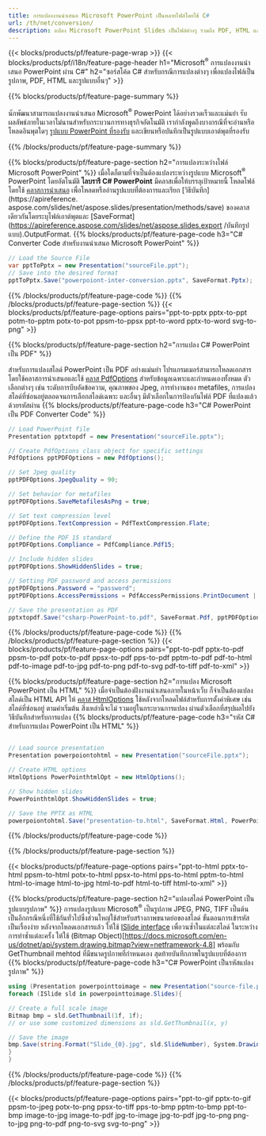 ```yaml
---
title: การแปลงงานนำเสนอ Microsoft PowerPoint เป็นหลายไฟล์โดยใช้ C#
url: /th/net/conversion/
description: แปลง Microsoft PowerPoint Slides เป็นไฟล์ต่างๆ รวมถึง PDF, HTML และรูปแบบรูปภาพบน .NET Framework, .NET Core, Windows Azure, Mono หรือ Xamarin Platforms
---
```


{{< blocks/products/pf/feature-page-wrap >}}
{{< blocks/products/pf/i18n/feature-page-header h1="Microsoft<sup>®</sup> การแปลงงานนำเสนอ PowerPoint ผ่าน C#" h2="ซอร์สโค้ด C# สำหรับกรณีการแปลงต่างๆ เพื่อแปลงไฟล์เป็นรูปภาพ, PDF, HTML และรูปแบบอื่นๆ" >}}

{{% blocks/products/pf/feature-page-summary %}}

นักพัฒนาสามารถแปลงงานนำเสนอ Microsoft<sup>®</sup> PowerPoint ได้อย่างรวดเร็วและแม่นยำ รับผลลัพธ์ภายในเวลาไม่นานสำหรับกระบวนการทางธุรกิจอัตโนมัติ เรากำลังพูดถึงบางกรณีที่จะอ่านหรือโหลดอินพุตใดๆ [รูปแบบ PowerPoint ที่รองรับ](https://docs.aspose.com/slides/net/supported-file-formats/) และเขียนหรือบันทึกเป็นรูปแบบเอาต์พุตที่รองรับ 

{{% /blocks/products/pf/feature-page-summary  %}}

{{% blocks/products/pf/feature-page-section  h2="การแปลงระหว่างไฟล์ Microsoft PowerPoint" %}}
เมื่อใดก็ตามที่จำเป็นต้องแปลงระหว่างรูปแบบ Microsoft<sup>®</sup> PowerPoint โดยอัตโนมัติ **ไลบรารี C# PowerPoint** มีคลาสเพื่อให้บรรลุเป้าหมายนี้ โหลดไฟล์โดยใช้ [คลาสการนำเสนอ](https://apireference.aspose.com/net/slides/aspose.slides/presentation) เพื่อโหลดหรืออ่านรูปแบบที่ต้องการและเรียก [วิธีบันทึก](https://apireference. aspose.com/slides/net/aspose.slides/presentation/methods/save) ของคลาสเดียวกันโดยระบุไฟล์เอาต์พุตและ [SaveFormat](https://apireference.aspose.com/slides/net/aspose.slides.export /บันทึกรูปแบบ).OutputFormat. 
{{% blocks/products/pf/feature-page-code h3="C# Converter Code สำหรับงานนำเสนอ Microsoft PowerPoint" %}}

```cs
// Load the Source File
var pptToPptx = new Presentation("sourceFile.ppt");
// Save into the desired format
pptToPptx.Save("powerpoiont-inter-conversion.pptx", SaveFormat.Pptx);   
```
{{% /blocks/products/pf/feature-page-code  %}}
{{% /blocks/products/pf/feature-page-section %}}
{{< blocks/products/pf/feature-page-options pairs="ppt-to-pptx pptx-to-ppt potm-to-pptm potx-to-pot ppsm-to-ppsx ppt-to-word pptx-to-word svg-to-png" >}}


{{% blocks/products/pf/feature-page-section  h2="การแปลง C# PowerPoint เป็น PDF" %}}

สำหรับการแปลงสไลด์ PowerPoint เป็น PDF อย่างแม่นยำ โปรแกรมเมอร์สามารถโหลดเอกสารโดยใช้คลาสการนำเสนอและใช้ [คลาส PdfOptions](https://apireference.aspose.com/slides/net/aspose.slides.export/pdfoptions) สำหรับข้อมูลเฉพาะและกำหนดเองทั้งหมด ตัวเลือกต่างๆ เช่น ระดับการบีบอัดข้อความ, คุณภาพของ Jpeg, การทำงานของ metafiles, การแปลงสไลด์ที่ซ่อนอยู่ตลอดจนการเลือกสไลด์เฉพาะ และอื่นๆ มีตัวเลือกในการป้องกันไฟล์ PDF ที่แปลงแล้วด้วยรหัสผ่าน
{{% blocks/products/pf/feature-page-code h3="C# PowerPoint เป็น PDF Converter Code" %}}

```cs
// Load PowerPoint file
Presentation pptxtopdf = new Presentation("sourceFile.pptx");

// Create PdfOptions class object for specific settings
PdfOptions pptPDFOptions = new PdfOptions();

// Set Jpeg quality
pptPDFOptions.JpegQuality = 90;

// Set behavior for metafiles
pptPDFOptions.SaveMetafilesAsPng = true;

// Set text compression level
pptPDFOptions.TextCompression = PdfTextCompression.Flate;

// Define the PDF 15 standard
pptPDFOptions.Compliance = PdfCompliance.Pdf15;

// Include hidden slides
pptPDFOptions.ShowHiddenSlides = true;

// Setting PDF password and access permissions
pptPDFOptions.Password = "password";
pptPDFOptions.AccessPermissions = PdfAccessPermissions.PrintDocument | PdfAccessPermissions.HighQualityPrint;

// Save the presentation as PDF
pptxtopdf.Save("csharp-PowerPoint-to.pdf", SaveFormat.Pdf, pptPDFOptions);

```
{{% /blocks/products/pf/feature-page-code  %}}
{{% /blocks/products/pf/feature-page-section %}}
{{< blocks/products/pf/feature-page-options pairs="ppt-to-pdf pptx-to-pdf ppsm-to-pdf potx-to-pdf ppsx-to-pdf pps-to-pdf pptm-to-pdf pdf-to-html pdf-to-image pdf-to-jpg pdf-to-png pdf-to-svg pdf-to-tiff pdf-to-xml" >}}


{{% blocks/products/pf/feature-page-section  h2="การแปลง Microsoft PowerPoint เป็น HTML" %}}
เมื่อจำเป็นต้องฝังงานนำเสนอภายในหน้าเว็บ ก็จำเป็นต้องแปลงสไลด์เป็น HTML API ให้ [คลาส HtmlOptions](https://apireference.aspose.com/slides/net/aspose.slides.export/htmloptions) ใช้หลังจากโหลดไฟล์สำหรับการตั้งค่าพิเศษ เช่น สไลด์ที่ซ่อนอยู่ ตามค่าเริ่มต้น สิ่งเหล่านี้จะไม่ รวมอยู่ในกระบวนการแปลง ผ่านตัวเลือกที่สรุปผลไปยังวิธีบันทึกสำหรับการแปลง
{{% blocks/products/pf/feature-page-code h3="รหัส C# สำหรับการแปลง PowerPoint เป็น HTML" %}}

```cs

// Load source presentation 
Presentation powerpoiontohtml = new Presentation("sourceFile.pptx");

// Create HTML options
HtmlOptions PowerPointhtmlOpt = new HtmlOptions();

// Show hidden slides
PowerPointhtmlOpt.ShowHiddenSlides = true;

// Save the PPTX as HTML
powerpoiontohtml.Save("presentation-to.html", SaveFormat.Html, PowerPointhtmlOpt); 

```
{{% /blocks/products/pf/feature-page-code %}}

{{% /blocks/products/pf/feature-page-section %}}

{{< blocks/products/pf/feature-page-options pairs="ppt-to-html pptx-to-html ppsm-to-html potx-to-html ppsx-to-html pps-to-html pptm-to-html html-to-image html-to-jpg html-to-pdf html-to-tiff html-to-xml" >}}

{{% blocks/products/pf/feature-page-section  h2="แปลงสไลด์ PowerPoint เป็นรูปแบบรูปภาพ" %}}
การแปลงรูปแบบ Microsoft<sup>®</sup> เป็นรูปภาพ JPEG, PNG, TIFF เป็นต้น เป็นอีกกรณีหนึ่งที่ใช้กันทั่วไปซึ่งส่วนใหญ่ใช้สำหรับสร้างภาพขนาดย่อของสไลด์ ขั้นตอนการเข้ารหัสเป็นเรื่องง่าย หลังจากโหลดเอกสารแล้ว ให้ใช้ [ISlide interface](https://apireference.aspose.com/net/slides/aspose.slides/islide) เพื่อวนซ้ำในแต่ละสไลด์ ในระหว่างการทำซ้ำแต่ละครั้ง ให้ใช้ (Bitmap Object)[https://docs.microsoft.com/en-us/dotnet/api/system.drawing.bitmap?view=netframework-4.8] พร้อมกับ GetThumbnail mehtod ที่มีขนาดรูปภาพที่กำหนดเอง สุดท้ายบันทึกภาพในรูปแบบที่ต้องการ
{{% blocks/products/pf/feature-page-code h3="C# PowerPoint เป็นรหัสแปลงรูปภาพ" %}}
```cs
using (Presentation powerpointtoimage = new Presentation("source-file.ppt")){
foreach (ISlide sld in powerpointtoimage.Slides){

// Create a full scale image
Bitmap bmp = sld.GetThumbnail(1f, 1f);
// or use some customized dimensions as sld.GetThumbnail(x, y)

// Save the image
bmp.Save(string.Format("Slide_{0}.jpg", sld.SlideNumber), System.Drawing.Imaging.ImageFormat.Jpeg);
}
}
```
{{% /blocks/products/pf/feature-page-code %}}
{{% /blocks/products/pf/feature-page-section %}}

{{< blocks/products/pf/feature-page-options pairs="ppt-to-gif pptx-to-gif ppsm-to-jpeg potx-to-png ppsx-to-tiff pps-to-bmp pptm-to-bmp ppt-to-bmp image-to-jpg image-to-pdf jpg-to-image jpg-to-pdf jpg-to-png png-to-jpg png-to-pdf png-to-svg svg-to-png" >}}